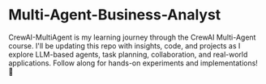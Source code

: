 # Multi-Agent-Business-Analyst
CrewAI-MultiAgent is my learning journey through the CrewAI Multi-Agent course. I'll be updating this repo with insights, code, and projects as I explore LLM-based agents, task planning, collaboration, and real-world applications. Follow along for hands-on experiments and implementations! 🚀